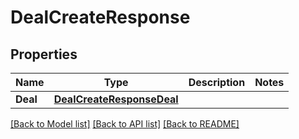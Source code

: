 # DealCreateResponse

## Properties

Name | Type | Description | Notes
------------ | ------------- | ------------- | -------------
**Deal** | [**DealCreateResponseDeal**](dealCreateResponse_deal.md) |  | 

[[Back to Model list]](../README.md#documentation-for-models) [[Back to API list]](../README.md#documentation-for-api-endpoints) [[Back to README]](../README.md)


